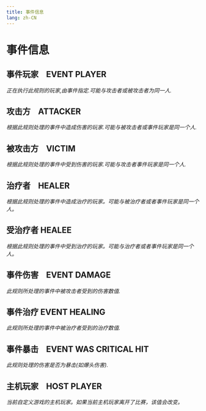```yaml
---
title: 事件信息
lang: zh-CN
---
```


# 事件信息

## 事件玩家    EVENT PLAYER

_正在执行此规则的玩家,由事件指定.可能与攻击者或被攻击者为同一人._


## 攻击方    ATTACKER
_根据此规则处理的事件中造成伤害的玩家.可能与被攻击者或事件玩家是同一个人._ 


## 被攻击方    VICTIM
_根据此规则处理的事件中受到伤害的玩家.可能与攻击者事件玩家是同一个人._ 


## 治疗者    HEALER

_根据此规则处理的事件中造成治疗的玩家。可能与被治疗者或者事件玩家是同一个人。_


## 受治疗者    HEALEE

_根据此规则处理的事件中受到治疗的玩家。可能与治疗者或者事件玩家是同一个人。_


## 事件伤害    EVENT DAMAGE

_此规则所处理的事件中被攻击者受到的伤害数值._


## 事件治疗    EVENT HEALING

_此规则所处理的事件中被治疗者受到的治疗数值._


## 事件暴击    EVENT WAS CRITICAL HIT

_此规则处理的伤害是否为暴击(如爆头伤害)._


## 主机玩家    HOST PLAYER

_当前自定义游戏的主机玩家。如果当前主机玩家离开了比赛，该值会改变。_

